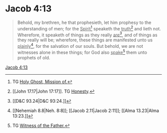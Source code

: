 # Jacob 4:13

> Behold, my brethren, he that prophesieth, let him prophesy to the understanding of men; for the <u>Spirit</u>[^a] speaketh the <u>truth</u>[^b] and lieth not. Wherefore, it speaketh of things as they really <u>are</u>[^c], and of things as they really will be; wherefore, these things are manifested unto us <u>plainly</u>[^d], for the salvation of our souls. But behold, we are not witnesses alone in these things; for God also <u>spake</u>[^e] them unto prophets of old.

[Jacob 4:13](https://www.churchofjesuschrist.org/study/scriptures/bofm/jacob/4?lang=eng&id=p13#p13)


[^a]: TG [Holy Ghost, Mission of.](https://www.churchofjesuschrist.org/study/scriptures/tg/holy-ghost-mission-of?lang=eng)
[^b]: [[John 17.17|John 17:17]]. TG [Honesty](https://www.churchofjesuschrist.org/study/scriptures/tg/honesty?lang=eng).
[^c]: [[D&C 93.24|D&C 93:24.]]
[^d]: [[Nehemiah 8.8|Neh. 8:8]]; [[Jacob 2.11|Jacob 2:11]]; [[Alma 13.23|Alma 13:23.]]
[^e]: TG [Witness of the Father.](https://www.churchofjesuschrist.org/study/scriptures/tg/witness-of-the-father?lang=eng)
